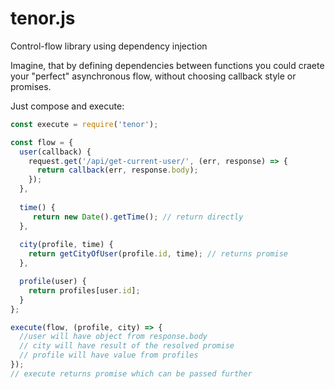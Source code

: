 # tenor.js
Control-flow library using dependency injection 

Imagine, that by defining dependencies between functions you could craete your "perfect" asynchronous flow, without choosing callback style or promises.

Just compose and execute:

```javascript
const execute = require('tenor');

const flow = {
  user(callback) {
    request.get('/api/get-current-user/', (err, response) => {
      return callback(err, response.body);
    });
  },
  
  time() {
     return new Date().getTime(); // return directly
  },
  
  city(profile, time) {
    return getCityOfUser(profile.id, time); // returns promise
  },

  profile(user) {
    return profiles[user.id];
  }
};

execute(flow, (profile, city) => {
  //user will have object from response.body
  // city will have result of the resolved promise
  // profile will have value from profiles
});
// execute returns promise which can be passed further
```


